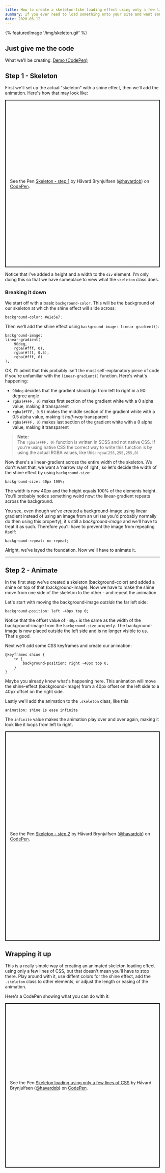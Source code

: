 ```yaml
---
title: How to create a skeleton-like loading effect using only a few lines of CSS (SCSS)
summary: If you ever need to load something onto your site and want something a little smoother than a boring spinner.
date: 2020-06-12
---
```


{% featuredImage '/img/skeleton.gif' %}

## Just give me the code

What we'll be creating: [Demo (CodePen)](https://codepen.io/havardob/full/dyGGGzq)

## Step 1 - Skeleton

First we'll set up the actual "skeleton" with a shine effect, then we'll add the animation. Here's how that may look like:

<p class="codepen" data-height="543" data-theme-id="dark" data-default-tab="css,result" data-user="havardob" data-slug-hash="9d28502df13b89e4620a52077ea07aed" style="height: 543px; box-sizing: border-box; display: flex; align-items: center; justify-content: center; border: 2px solid; margin: 1em 0; padding: 1em;" data-pen-title="Skeleton - step 1">
  <span>See the Pen <a href="https://codepen.io/havardob/pen/9d28502df13b89e4620a52077ea07aed">
  Skeleton - step 1</a> by Håvard Brynjulfsen (<a href="https://codepen.io/havardob">@havardob</a>)
  on <a href="https://codepen.io">CodePen</a>.</span>
</p>
<script async src="https://static.codepen.io/assets/embed/ei.js"></script>

Notice that I've added a height and a width to the `div` element. I'm only doing this so that we have someplace to view what the `skeleton` class does.

### Breaking it down

We start off with a basic `background-color`. This will be the background of our skeleton at which the shine effect will slide across:

    background-color: #e2e5e7;

Then we'll add the shine effect using `background-image: linear-gradient()`:

    background-image:
    linear-gradient(
        90deg,
        rgba(#fff, 0),
        rgba(#fff, 0.5),
        rgba(#fff, 0)
    );

OK, I'll admit that this probably isn't the most self-explanatory piece of code if you're unfamiliar with the `linear-gradient()` function. Here's what's happening:

-  `90deg` decides that the gradient should go from left to right in a 90 degree angle
-  `rgba(#FFF, 0)` makes first section of the gradient white with a 0 alpha value, making it transparent
-  `rgba(#FFF, 0.5)` makes the middle section of the gradient white with a 0.5 alpha value, making it _half-way_ transparent
-  `rgba(#FFF, 0)` makes last section of the gradient white with a 0 alpha value, making it transparent

> **Note:**<br />
> The `rgba(#FFF, 0)` function is written in SCSS and not native CSS. If you're using native CSS the correct way to write this function is by using the actual RGBA values, like this: `rgba(255,255,255,0)`

Now there's a linear-gradient across the entire width of the skeleton. We don't want that, we want a 'narrow ray of light', so let's decide the width of the shine effect by using `background-size`:

    background-size: 40px 100%;

The width is now 40px and the height equals 100% of the elements height. You'll probably notice something weird now: the linear-gradient repeats across the background.

You see, even though we've created a background-image using linear gradient instead of using an image from an url (as you'd probably normally do then using this property), it's still a _background-image_ and we'll have to treat it as such. Therefore you'll have to prevent the image from repeating itself:

    background-repeat: no-repeat;

Alright, we've layed the foundation. Now we'll have to animate it.

---

## Step 2 - Animate

In the first step we've created a skeleton (background-color) and added a shine on top of that (background-image). Now we have to make the shine move from one side of the skeleton to the other - and repeat the animation.

Let's start with moving the background-image _outside_ the far left side:

    background-position: left -40px top 0;

Notice that the offset value of `-40px` is the same as the width of the background-image from the `background-size` property. The background-image is now placed outside the left side and is no longer visible to us. That's good.

Next we'll add some CSS keyframes and create our animation:

    @keyframes shine {
        to {
            background-position: right -40px top 0;
        }
    }

Maybe you already know what's happening here. This animation will move the shine-effect (background-image) from a 40px offset on the left side to a 40px offset on the right side.

Lastly we'll add the animation to the `.skeleton` class, like this:

    animation: shine 1s ease infinite

The `infinite` value makes the animation play over and over again, making it look like it loops from left to right.

<p class="codepen" data-height="679" data-theme-id="dark" data-default-tab="css,result" data-user="havardob" data-slug-hash="2b8c98731995f63d3ab3c06bb076fa7b" style="height: 679px; box-sizing: border-box; display: flex; align-items: center; justify-content: center; border: 2px solid; margin: 1em 0; padding: 1em;" data-pen-title="Skeleton - step 2">
  <span>See the Pen <a href="https://codepen.io/havardob/pen/2b8c98731995f63d3ab3c06bb076fa7b">
  Skeleton - step 2</a> by Håvard Brynjulfsen (<a href="https://codepen.io/havardob">@havardob</a>)
  on <a href="https://codepen.io">CodePen</a>.</span>
</p>
<script async src="https://static.codepen.io/assets/embed/ei.js"></script>

## Wrapping it up

This is a really simple way of creating an animated skeleton loading effect using only a few lines of CSS, but that doesn't mean you'll have to stop there. Play around with it, use diffent colors for the shine effect, add the `.skeleton` class to other elements, or adjust the length or easing of the animation.

Here's a CodePen showing what you can do with it:

<p class="codepen" data-height="533" data-theme-id="dark" data-default-tab="result" data-user="havardob" data-slug-hash="dyGGGzq" style="height: 533px; box-sizing: border-box; display: flex; align-items: center; justify-content: center; border: 2px solid; margin: 1em 0; padding: 1em;" data-pen-title="Skeleton loading  using only a few lines of CSS">
  <span>See the Pen <a href="https://codepen.io/havardob/pen/dyGGGzq">
  Skeleton loading  using only a few lines of CSS</a> by Håvard Brynjulfsen (<a href="https://codepen.io/havardob">@havardob</a>)
  on <a href="https://codepen.io">CodePen</a>.</span>
</p>
<script async src="https://static.codepen.io/assets/embed/ei.js"></script>
